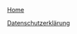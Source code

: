 [Home](/)

[Datenschutzerklärung](https://registry.frdl.de/?goto=oidplus%3Aresources%24About%2FDatenschutzerklaerung.html)
